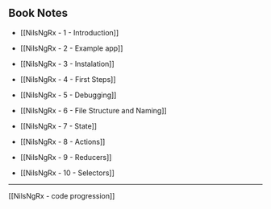 ## Book Notes
- [[NilsNgRx - 1 - Introduction]]
- [[NilsNgRx - 2 - Example app]]
- [[NilsNgRx - 3 - Instalation]]
- [[NilsNgRx - 4 - First Steps]]
- [[NilsNgRx - 5 - Debugging]]
- [[NilsNgRx - 6 - File Structure and Naming]]
- [[NilsNgRx - 7 - State]]

- [[NilsNgRx - 8 - Actions]]
- [[NilsNgRx - 9 - Reducers]]
- [[NilsNgRx - 10 - Selectors]]


---

[[NilsNgRx - code progression]]

